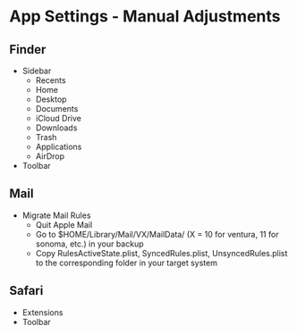 # App Settings - Manual Adjustments

## Finder
- Sidebar
  - Recents
  - Home
  - Desktop
  - Documents
  - iCloud Drive
  - Downloads
  - Trash
  - Applications
  - AirDrop
- Toolbar

## Mail
- Migrate Mail Rules
  - Quit Apple Mail
  - Go to $HOME/Library/Mail/VX/MailData/ (X = 10 for ventura, 11 for sonoma, etc.) in your backup
  - Copy RulesActiveState.plist, SyncedRules.plist, UnsyncedRules.plist to the corresponding folder in your target system

## Safari
- Extensions
- Toolbar